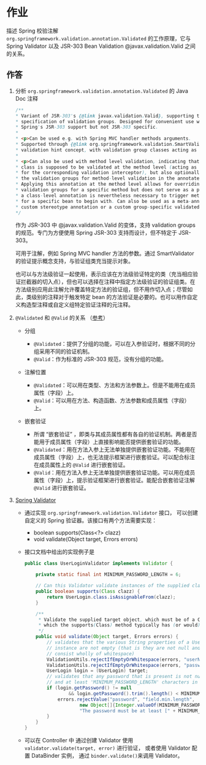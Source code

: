 # 作业

描述 Spring 校验注解 `org.springframework.validation.annotation.Validated` 的工作原理，它与 Spring Validator 以及 JSR-303 Bean Validation @javax.validation.Valid 之间的关系。

## 作答

1. 分析 `org.springframework.validation.annotation.Validated` 的 Java Doc 注释

    ```java
    /**
    * Variant of JSR-303's {@link javax.validation.Valid}, supporting the
    * specification of validation groups. Designed for convenient use with
    * Spring's JSR-303 support but not JSR-303 specific.
    *
    * <p>Can be used e.g. with Spring MVC handler methods arguments.
    * Supported through {@link org.springframework.validation.SmartValidator}'s
    * validation hint concept, with validation group classes acting as hint objects.
    *
    * <p>Can also be used with method level validation, indicating that a specific
    * class is supposed to be validated at the method level (acting as a pointcut
    * for the corresponding validation interceptor), but also optionally specifying
    * the validation groups for method-level validation in the annotated class.
    * Applying this annotation at the method level allows for overriding the
    * validation groups for a specific method but does not serve as a pointcut;
    * a class-level annotation is nevertheless necessary to trigger method validation
    * for a specific bean to begin with. Can also be used as a meta-annotation on a
    * custom stereotype annotation or a custom group-specific validated annotation.
    */
    ```

    作为 JSR-303 中 @javax.validation.Valid 的变体，支持 validation groups 的规范。专门为方便使用 Spring JSR-303 支持而设计，但不特定于 JSR-303。

    可用于注解，例如 Spring MVC handler 方法的参数。通过 SmartValidator 的验证提示概念支持，与验证组类充当提示对象。

    也可以与方法级验证一起使用，表示应该在方法级验证特定的类（充当相应验证拦截器的切入点），但也可以选择在注释中指定方法级验证的验证组类。在方法级别应用此注解允许覆盖特定方法的验证组，但不用作切入点；尽管如此，类级别的注释对于触发特定 bean 的方法验证是必要的。也可以用作自定义构造型注释或自定义组特定验证注释的元注释。

2. `@Validated` 和 `@Valid` 的关系 （[参考](https://blog.csdn.net/qq_27680317/article/details/79970590)）

    * 分组
        * `@Validated`：提供了分组的功能，可以在入参验证时，根据不同的分组采用不同的验证机制。
        * `@Valid`：作为标准的 JSR-303 规范，没有分组的功能。

    * 注解位置
        * `@Validated`：可以用在类型、方法和方法参数上。但是不能用在成员属性（字段）上。
        * `@Valid`：可以用在方法、构造函数、方法参数和成员属性（字段）上。

    * 嵌套验证
        * 所谓 “嵌套验证” ，即类与其成员属性都有各自的验证机制。两者是否能用于成员属性（字段）上直接影响能否提供嵌套验证的功能。
        * `@Validated`：用在方法入参上无法单独提供嵌套验证功能。不能用在成员属性（字段）上，也无法提示框架进行嵌套验证。可以配合标注在成员属性上的 `@Valid` 进行嵌套验证。
        * `@Valid`：用在方法入参上无法单独提供嵌套验证功能。可以用在成员属性（字段）上，提示验证框架进行嵌套验证。能配合嵌套验证注解 `@Valid` 进行嵌套验证。

3. [Spring Validator](https://docs.spring.io/spring-framework/docs/current/javadoc-api/org/springframework/validation/Validator.html)
    * 通过实现 `org.springframework.validation.Validator` 接口， 可以创建自定义的 Spring 验证器。该接口有两个方法需要实现：
        * boolean supports(Class<?> clazz)
        * void validate(Object target, Errors errors)

    * 接口文档中给出的实现例子是

        ```java
        public class UserLoginValidator implements Validator {

            private static final int MINIMUM_PASSWORD_LENGTH = 6;

            // Can this Validator validate instances of the supplied clazz?
            public boolean supports(Class clazz) {
                return UserLogin.class.isAssignableFrom(clazz);
            }

            /**
             * Validate the supplied target object, which must be of a Class for 
             * which the supports(Class) method typically has (or would) return true.
             */
            public void validate(Object target, Errors errors) {
                // validates that the various String properties of a UserLogin
                // instance are not empty (that is they are not null and do not
                // consist wholly of whitespace)
                ValidationUtils.rejectIfEmptyOrWhitespace(errors, "userName", "field.required");
                ValidationUtils.rejectIfEmptyOrWhitespace(errors, "password", "field.required");
                UserLogin login = (UserLogin) target;
                // validates that any password that is present is not null
                // and at least 'MINIMUM_PASSWORD_LENGTH' characters in length. 
                if (login.getPassword() != null
                        && login.getPassword().trim().length() < MINIMUM_PASSWORD_LENGTH) {
                    errors.rejectValue("password", "field.min.length",
                            new Object[]{Integer.valueOf(MINIMUM_PASSWORD_LENGTH)},
                            "The password must be at least [" + MINIMUM_PASSWORD_LENGTH + "] characters in length.");
                }
            }
        }
        ```

    * 可以在 Controller 中 通过创建 Validator 使用 `validator.validate(target, error)` 进行验证， 或者使用 Validator 配置 DataBinder 实例， 通过 `binder.validate()`来调用 Validator。
